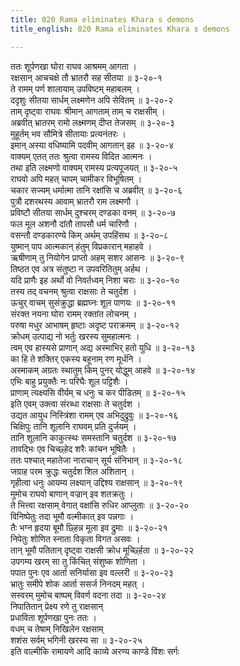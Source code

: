 ```yaml
---
title: 020 Rama eliminates Khara s demons
title_english: 020 Rama eliminates Khara s demons

---
```


<div class="audioEmbed"  caption="श्रीराम-हरिसीताराममूर्ति-घनपाठिभ्यां वचनम्" src="https://archive.org/download/Ramayana-recitation-Sriram-harisItArAmamUrti-Ghanapaati-v2/Kanda_3/Kanda_3_ARK-020-Chaturdhasha_Rakshasa_Samharaha.mp3"></div>

ततः शूर्पणखा घोरा राघव आश्रमम् आगता ।  
रक्षसान् आचचक्षे तौ भ्रातरौ सह सीतया ॥ ३-२०-१  
ते रामम् पर्ण शालायाम् उपविष्टम् महाबलम् ।  
ददृशुः सीतया सार्धम् लक्ष्मणेन अपि सेवितम् ॥ ३-२०-२  
ताम् दृष्ट्वा राघवः श्रीमान् आगताम् ताम् च राक्षसीम् ।  
अब्रवीत् भ्रातरम् रामो लक्ष्मणम् दीप्त तेजसम् ॥ ३-२०-३  
मुहूर्तम् भव सौमित्रे सीतायाः प्रत्यनंतरः ।  
इमान् अस्या वधिष्यामि पदवीम् आगतान् इह ॥ ३-२०-४  
वाक्यम् एतत् ततः श्रुत्वा रामस्य विदित आत्मनः ।  
तथा इति लक्ष्मणो वाक्यम् रामस्य प्रत्यपूजयत् ॥ ३-२०-५  
राघवो अपि महत् चापम् चामीकर विभूषितम् ।  
चकार सज्यम् धर्मात्मा तानि रक्षांसि च अब्रवीत् ॥ ३-२०-६  
पुत्रौ दशरथस्य आवाम् भ्रातरौ राम लक्ष्मणौ ।  
प्रविष्टौ सीतया सार्धम् दुश्चरम् दण्डका वनम् ॥ ३-२०-७  
फल मूल अशनौ दांतौ तापसौ धर्म चारिणौ ।  
वसन्तौ दण्डकारण्ये किम् अर्थम् उपहिंसथ ॥ ३-२०-८  
युष्मान् पाप आत्मकान् हंतुम् विप्रकारान् महाहवे ।  
ऋषीणाम् तु नियोगेन प्राप्तो अहम् सशर आसनः ॥ ३-२०-९  
तिष्ठत एव अत्र संतुष्टा न उपवरितितुम् अर्हथ ।  
यदि प्राणैः इह अर्थो वो निवर्तध्वम् निशा चराः ॥ ३-२०-१०  
तस्य तद् वचनम् श्रुत्वा राक्षसाः ते चतुर्दश ।  
ऊचुर् वाचम् सुसंक्रुद्धा ब्रह्मघ्नः शूल पाणयः ॥ ३-२०-११  
संरक्त नयना घोरा रामम् रक्तांत लोचनम् ।  
परुषा मधुर आभाषम् हृष्टाः अदृष्ट पराक्रमम् ॥ ३-२०-१२  
क्रोधम् उत्पाद्य नो भर्तुः खरस्य सुमहात्मनः ।  
त्वम् एव हास्यसे प्राणान् अद्य अस्माभिर् हतो युधि ॥ ३-२०-१३  
का हि ते शक्तिर् एकस्य बहूनाम् रण मूर्धनि ।  
अस्माकम् अग्रतः स्थातुम् किम् पुनर् योद्धुम् आहवे ॥ ३-२०-१४  
एभिः बाहु प्रयुक्तैः नः परिघैः शूल पट्टिशैः ।  
प्राणाम् त्यक्ष्यसि वीर्यम् च धनुः च कर पीडितम् ॥ ३-२०-१५  
इति एवम् उक्त्वा संरब्धा राक्षसाः ते चतुर्दश ।  
उद्यत आयुध निस्त्रिंशा रामम् एव अभिदुद्रुवुः ॥ ३-२०-१६  
चिक्षिपुः तानि शूलानि राघवम् प्रति दुर्जयम् ।  
तानि शूलानि काकुत्स्थः समस्तानि चतुर्दश ॥ ३-२०-१७  
तावद्भिः एव चिच्छ्हेद शरैः कांचन भूषितैः ।  
ततः पश्चात् महातेजा नाराचान् सूर्य संनिभान् ॥ ३-२०-१८  
जग्राह परम क्रुद्धः चतुर्दश शिल अशितान् ।  
गृहीत्वा धनुः आयम्य लक्ष्यान् उद्दिश्य राक्षसान् ॥ ३-२०-१९  
मुमोच राघवो बाणान् वज्रान् इव शतक्रतुः ।  
ते भित्त्वा रक्षसाम् वेगात् वक्षांसि रुधिर आप्लुताः ॥ ३-२०-२०  
विनिष्पेतुः तदा भूमौ वल्मीकात् इव पन्नगाः ।  
तैः भग्न हृदया बूमौ छ्हिन्न मूला इव द्रुमाः ॥ ३-२०-२१  
निपेतुः शोणित स्नाता विकृता विगत असवः ।  
तान् भूमौ पतितान् दृष्ट्वा राक्षसी क्रोध मूर्च्छ्हिता ॥ ३-२०-२२  
उपगम्य खरम् सा तु किंचित् संशुष्क शोणिता ।  
पपात पुनः एव आर्ता सनिर्यासा इव वल्लरी ॥ ३-२०-२३  
भ्रातुः समीपे शोक आर्ता ससर्ज निनदम् महत् ।  
सस्वरम् मुमोच बाष्पम् विवर्ण वदना तदा ॥ ३-२०-२४  
निपातितान् प्रेक्ष्य रणे तु राक्षसान्  
प्रधाविता शूर्पणखा पुनः ततः ।  
वधम् च तेषाम् निखिलेन रक्षसाम्  
शशंस सर्वम् भगिनी खरस्य सा ॥ ३-२०-२५  
इति वाल्मीकि रामायणे आदि काव्ये अरण्य काण्डे विंशः सर्गः